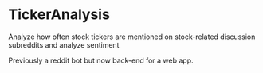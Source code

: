 # TickerAnalysis
Analyze how often stock tickers are mentioned on stock-related discussion subreddits and analyze sentiment

Previously a reddit bot but now back-end for a web app.

